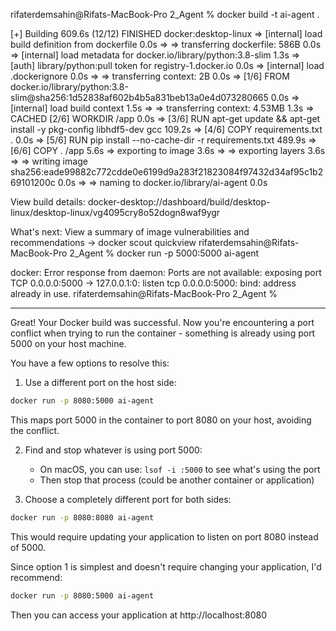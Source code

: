 rifaterdemsahin@Rifats-MacBook-Pro 2_Agent % docker build -t ai-agent .

[+] Building 609.6s (12/12) FINISHED                                             docker:desktop-linux
 => [internal] load build definition from dockerfile                                             0.0s
 => => transferring dockerfile: 586B                                                             0.0s
 => [internal] load metadata for docker.io/library/python:3.8-slim                               1.3s
 => [auth] library/python:pull token for registry-1.docker.io                                    0.0s
 => [internal] load .dockerignore                                                                0.0s
 => => transferring context: 2B                                                                  0.0s
 => [1/6] FROM docker.io/library/python:3.8-slim@sha256:1d52838af602b4b5a831beb13a0e4d073280665  0.0s
 => [internal] load build context                                                                1.5s
 => => transferring context: 4.53MB                                                              1.3s
 => CACHED [2/6] WORKDIR /app                                                                    0.0s
 => [3/6] RUN apt-get update && apt-get install -y     pkg-config     libhdf5-dev     gcc      109.2s
 => [4/6] COPY requirements.txt .                                                                0.0s
 => [5/6] RUN pip install --no-cache-dir -r requirements.txt                                   489.9s
 => [6/6] COPY . /app                                                                            5.6s 
 => exporting to image                                                                           3.6s 
 => => exporting layers                                                                          3.6s 
 => => writing image sha256:eade99882c772cdde0e6199d9a283f21823084f97432d34af95c1b269101200c     0.0s 
 => => naming to docker.io/library/ai-agent                                                      0.0s 
                                                                                                      
View build details: docker-desktop://dashboard/build/desktop-linux/desktop-linux/vg4095cry8o52dogn8waf9ygr

What's next:
    View a summary of image vulnerabilities and recommendations → docker scout quickview 
rifaterdemsahin@Rifats-MacBook-Pro 2_Agent % docker run -p 5000:5000 ai-agent

docker: Error response from daemon: Ports are not available: exposing port TCP 0.0.0.0:5000 -> 127.0.0.1:0: listen tcp 0.0.0.0:5000: bind: address already in use.
rifaterdemsahin@Rifats-MacBook-Pro 2_Agent % 

---

Great! Your Docker build was successful. Now you're encountering a port conflict when trying to run the container - something is already using port 5000 on your host machine.

You have a few options to resolve this:

1. Use a different port on the host side:
```bash
docker run -p 8080:5000 ai-agent
```
This maps port 5000 in the container to port 8080 on your host, avoiding the conflict.

2. Find and stop whatever is using port 5000:
   - On macOS, you can use: `lsof -i :5000` to see what's using the port
   - Then stop that process (could be another container or application)

3. Choose a completely different port for both sides:
```bash
docker run -p 8080:8080 ai-agent
```
This would require updating your application to listen on port 8080 instead of 5000.

Since option 1 is simplest and doesn't require changing your application, I'd recommend:
```bash
docker run -p 8080:5000 ai-agent
```

Then you can access your application at http://localhost:8080